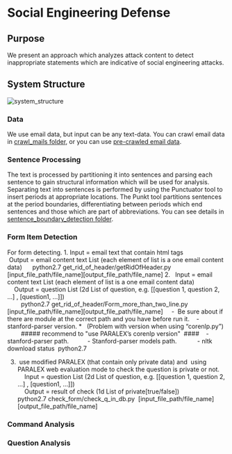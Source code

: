 # Social Engineering Defense

## Purpose

We present an approach which analyzes attack content to detect inappropriate statements which are indicative of social engineering attacks.

## System Structure

![system_structure](https://github.com/learnitdeep/social-engineering-defense/blob/master/system_structure.png)  

### Data

We use email data, but input can be any text-data. You can crawl email data in [crawl_mails folder](https://github.com/zerobugplz/social-engineering-defense/tree/master/crawl_mails), or you can use [pre-crawled email data](https://drive.google.com/file/d/1D8BUS_wxZVip6EFmhMkrXunBXcuBev7o/view?usp=sharing).

### Sentence Processing

The text is processed by partitioning it into sentences and parsing each sentence to gain structural information which will be used for analysis. Separating text into sentences is performed by using the Punctuator tool to insert periods at appropriate locations. The Punkt tool partitions sentences at the period boundaries, differentiating between periods which end sentences and those which are part of abbreviations. You can see details in [sentence_boundary_detection folder](https://github.com/zerobugplz/social-engineering-defense/tree/master/sentence_boundary_detection).

### Form Item Detection


For form detecting.
1. Input = email text that contain html tags<br> Output = email content text List (each element of list is a one email content data)
     python2.7 get_rid_of_header/getRidOfHeader.py [input_file_path/file_name][output_file_path/file_name]
2.   Input = email content text List (each element of list is a one email content data) <br>    Output = question List (2d List of question, e.g. [[question 1, question 2, …] , [question1, …]]) <br>
        python2.7 get_rid_of_header/Form_more_than_two_line.py [input_file_path/file_name][output_file_path/file_name]
    -  Be sure about if there are module at the correct path and you have before run it.    - stanford-parser version. *   (Problem with version when using “corenlp.py”) <br>        ##### recommend to "use PARALEX’s corenlp version"  ####    -  stanford-parser path.           - Stanford-parser models path.            - nltk download status  python2.7

3.  use modified PARALEX (that contain only private data) and  using PARALEX web evaluation mode to check the question is private or not. <br>    Input = question List (2d List of question, e.g. [[question 1, question 2, …] , [question1, …]]) <br>    Output = result of check (1d List of private[true/false])  
        python2.7 check_form/check_q_in_db.py  [input_file_path/file_name][output_file_path/file_name]


### Command Analysis

### Question Analysis
